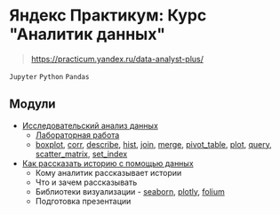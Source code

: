# Яндекс Практикум: Курс "Аналитик данных"
> https://practicum.yandex.ru/data-analyst-plus/

`Jupyter` `Python` `Pandas`

## Модули
- [Исследовательский анализ данных](Research_Data_Analysis/readme.md)
  - [Лабораторная работа](Research_Data_Analysis/01_azs_research.py)
  - [boxplot](Research_Data_Analysis/boxplot.py), [corr](Research_Data_Analysis/corr.py),
    [describe](Research_Data_Analysis/describe.py), [hist](Research_Data_Analysis/hist.py), 
    [join](Research_Data_Analysis/join.py), [merge](Research_Data_Analysis/merge.py), 
    [pivot_table](Research_Data_Analysis/pivot_table.py), [plot](Research_Data_Analysis/plot.py),
    [query](Research_Data_Analysis/query.py), [scatter_matrix](Research_Data_Analysis/scatter_matrix.md), 
    [set_index](Research_Data_Analysis/set_index.py)
- [Как рассказать историю с помощью данных](Storytelling_With_Data/readme.md)
    - Кому аналитик рассказывает истории
    - Что и зачем рассказывать
    - Библиотеки визуализации - 
      [seaborn](Storytelling_With_Data/seaborn.md), 
      [plotly](Storytelling_With_Data/plotly.md), 
      [folium](Storytelling_With_Data/folium.md)
    - Подготовка презентации
